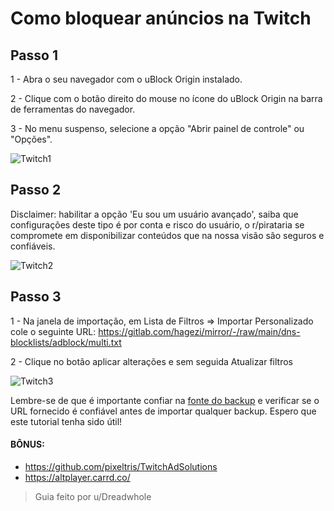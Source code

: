 # Como bloquear anúncios na Twitch

## Passo 1

1 - Abra o seu navegador com o uBlock Origin instalado.

2 - Clique com o botão direito do mouse no ícone do uBlock Origin na barra de ferramentas do navegador.

3 - No menu suspenso, selecione a opção "Abrir painel de controle" ou "Opções".

![Twitch1](/images/twitch1.png)

## Passo 2

Disclaimer: habilitar a opção 'Eu sou um usuário avançado', saiba que configurações deste tipo é por conta e risco do usuário, o r/pirataria se compromete em disponibilizar conteúdos que na nossa visão são seguros e confiáveis.

![Twitch2](/images/twitch2.png)

## Passo 3

1 - Na janela de importação, em Lista de Filtros => Importar Personalizado cole o seguinte URL: https://gitlab.com/hagezi/mirror/-/raw/main/dns-blocklists/adblock/multi.txt

2 - Clique no botão aplicar alterações e sem seguida Atualizar filtros

![Twitch3](/images/twitch3.png)

Lembre-se de que é importante confiar na [fonte do backup](https://web.archive.org/web/20231026142118/https://raw.githubusercontent.com/Dreadwhole/ublock-hagezi-list/60c0f8a3768b919627480a89a20e577648723123/ublock-rogin-hagezi-list-activated.txt) e verificar se o URL fornecido é confiável antes de importar qualquer backup. Espero que este tutorial tenha sido útil!

#### BÔNUS:

- https://github.com/pixeltris/TwitchAdSolutions
- https://altplayer.carrd.co/

> Guia feito por u/Dreadwhole
